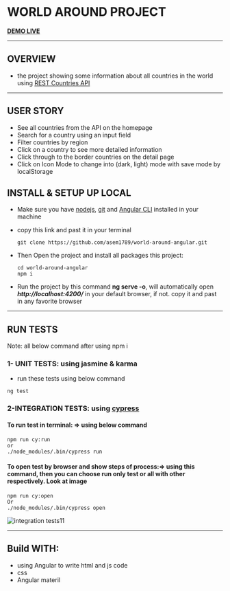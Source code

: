# WORLD AROUND PROJECT

**[DEMO LIVE](https://world-around-2.web.app/)**

<HR>

## OVERVIEW

- the project showing some information about all countries in the world using [REST Countries API](https://restcountries.eu/)

<HR>

## USER STORY

- See all countries from the API on the homepage
- Search for a country using an input field
- Filter countries by region
- Click on a country to see more detailed information
- Click through to the border countries on the detail page
- Click on Icon Mode to change into (dark, light) mode with save mode by localStorage

## INSTALL & SETUP UP LOCAL

- Make sure you have [nodejs](https://nodejs.org/en/download/), [git](https://git-scm.com/book/en/v2/Getting-Started-Installing-Git) and [Angular CLI](https://cli.angular.io/) installed in your machine
- copy this link and past it in your terminal

  ```
  git clone https://github.com/asem1789/world-around-angular.git
  ```

- Then Open the project and install all packages this project:
  ```
  cd world-around-angular
  npm i
  ```
- Run the project by this command **ng serve -o**, will automatically open **_http://localhost:4200/_** in your default browser, if not. copy it and past in any favorite browser

<HR>

## RUN TESTS

Note: all below command after using npm i

### **1- UNIT TESTS: using jasmine & karma**

- run these tests using below command

```
ng test
```

### **2-INTEGRATION TESTS: using [cypress](https://docs.cypress.io/guides/overview/why-cypress)**

#### To run test in terminal: => using below command

```
npm run cy:run
or
./node_modules/.bin/cypress run
```

#### To open test by browser and show steps of process:=> using this command, then you can choose run only test or all with other respectively. Look at image

```
npm run cy:open
Or
./node_modules/.bin/cypress open
```


![integration tests11](https://user-images.githubusercontent.com/40121654/112723457-a16d8700-8f1f-11eb-96b0-57ac89c17c2f.jpg)


<hr>

## Build WITH:

- using Angular to write html and js code
- css
- Angular materil
